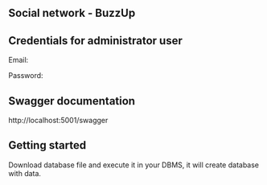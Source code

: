 ## Social network - BuzzUp

## Credentials for administrator user
Email:

Password:

## Swagger documentation
http://localhost:5001/swagger

## Getting started
Download database file and execute it in your DBMS, it will create database with data.
